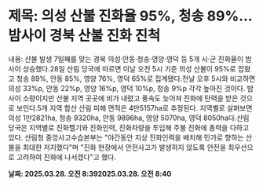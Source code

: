 # **제목: 의성 산불 진화율 95%, 청송 89%…밤사이 경북 산불 진화 진척**

  내용: 산불 발생 7일째를 맞는 경북 의성·안동·청송·영양·영덕 등 5개 시·군 진화율이 밤사이 상승했다.28일 산림 당국에 따르면 이날 오전 5시 기준 의성 산불이 95%로 잡혔고 청송 89%, 안동 85%, 영양 76%, 영덕 65%로 집계됐다.전날 오후 5시와 비교하면 의성 33%p, 안동 22%p, 영양 16%p, 영덕 10%p, 청송 9%p 각각 높아진 것이다. 밤사이 소량이지만 산불 지역 곳곳에 비가 내렸고 풍속도 늦어져 진화에 탄력을 받은 것으로 보인다.5개 지역 합산 산림 피해 면적은 4만5157ha로 추정된다. 지역별로 살펴보면 의성 1만2821ha, 청송 9320ha, 안동 9896ha, 영양 5070ha, 영덕 8050ha다.산림 당국은 지역별로 진화헬기와 진화인력, 진화차량을 투입해 주불 진화에 총력을 다하고 있다. 산림청 중앙사고수습본부는 "야간동안 지상 진화인력을 배치해 민가로 향하는 산불을 최대한 저지했다"며 "진화 현장에서 안전사고가 발생하지 않도록 안전을 최우선으로 고려하여 진화에 나서겠다"고 했다.

  **날짜: 2025.03.28. 오전 8:392025.03.28. 오전 8:40**